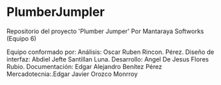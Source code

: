 # PlumberJumpler
Repositorio del proyecto 'Plumber Jumper'
Por Mantaraya Softworks (Equipo 6)

Equipo conformado por:
Análisis: Oscar Ruben Rincon. Pérez.
Diseño de interfaz: Abdiel Jefte Santillan Luna.
Desarrollo: Angel De Jesus Flores Rubio.
Documentación: Edgar Alejandro Benítez Pérez
Mercadotecnia:.Edgar Javier Orozco Monrroy
